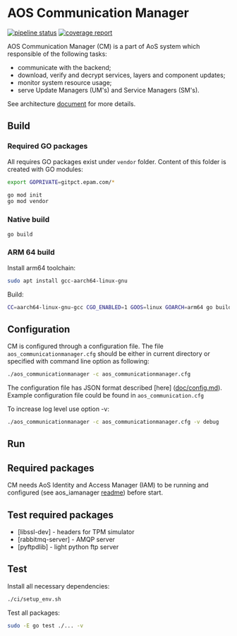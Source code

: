 # AOS Communication Manager

[![pipeline status](https://gitpct.epam.com/epmd-aepr/aos_communicationmanager/badges/master/pipeline.svg)](https://gitpct.epam.com/epmd-aepr/aos_communicationmanager/commits/master)
[![coverage report](https://gitpct.epam.com/epmd-aepr/aos_communicationmanager/badges/master/coverage.svg)](https://gitpct.epam.com/epmd-aepr/aos_communicationmanager/commits/master)  

AOS Communication Manager (CM) is a part of AoS system which responsible of the following tasks:

* communicate with the backend;
* download, verify and decrypt services, layers and component updates;
* monitor system resource usage;
* serve Update Managers (UM's) and Service Managers (SM's).

See architecture [document](doc/architecture.md) for more details.

## Build

### Required GO packages

All requires GO packages exist under `vendor` folder. Content of this folder is created with GO modules:

```bash
export GOPRIVATE=gitpct.epam.com/*
```

```bash
go mod init
go mod vendor
```

### Native build

```bash
go build
```

### ARM 64 build

Install arm64 toolchain:

```bash
sudo apt install gcc-aarch64-linux-gnu
```

Build:

```bash
CC=aarch64-linux-gnu-gcc CGO_ENABLED=1 GOOS=linux GOARCH=arm64 go build
```

## Configuration

CM is configured through a configuration file. The file `aos_communicationmanager.cfg` should be either in current directory or specified with command line option as following:

```bash
./aos_communicationmanager -c aos_communicationmanager.cfg
```

The configuration file has JSON format described [here] ([doc/config.md](https://kb.epam.com/display/EPMDAEPRA/Communication+Manager+Configuration)). Example configuration file could be found in `aos_communication.cfg`

To increase log level use option -v:

```bash
./aos_communicationmanager -c aos_communicationmanager.cfg -v debug
```

## Run

## Required packages

CM needs AoS Identity and Access Manager (IAM) to be running and configured (see aos_iamanager [readme](https://gitpct.epam.com/epmd-aepr/aos_iamanager/blob/master/README.md)) before start.

## Test required packages

* [libssl-dev]  - headers for TPM simulator
* [rabbitmq-server] - AMQP server
* [pyftpdlib] - light python ftp server

## Test

Install all necessary dependencies:

```bash
./ci/setup_env.sh
```

Test all packages:

```bash
sudo -E go test ./... -v
```
